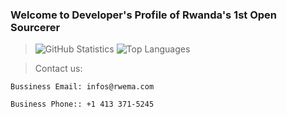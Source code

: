 ### Welcome to Developer's Profile of Rwanda's 1st Open Sourcerer
> ![GitHub Statistics](https://github-readme-stats.vercel.app/api?username=rwema3&theme=radical)
> ![Top Languages](https://github-readme-stats.vercel.app/api/top-langs/?username=rwema3&show_icons=true&theme=algolia)

>Contact us:
```
Bussiness Email: infos@rwema.com
```
```
Business Phone:: +1 413 371-5245
```


